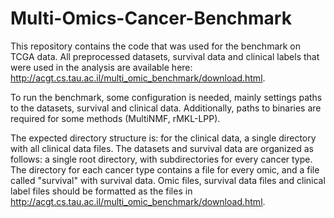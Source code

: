 # Multi-Omics-Cancer-Benchmark

This repository contains the code that was used for the benchmark on TCGA data.
All preprocessed datasets, survival data and clinical labels that were used in the analysis are available here: http://acgt.cs.tau.ac.il/multi_omic_benchmark/download.html.

To run the benchmark, some configuration is needed, mainly settings paths to the datasets, survival and clinical data. Additionally, paths to binaries are required for some methods (MultiNMF, rMKL-LPP).

The expected directory structure is: for the clinical data, a single directory with all clinical data files.
The datasets and survival data are organized as follows: a single root directory, with subdirectories for every cancer type. The directory for each cancer type contains a file for every omic, and a file called "survival" with survival data.
Omic files, survival data files and clinical label files should be formatted as the files in http://acgt.cs.tau.ac.il/multi_omic_benchmark/download.html.

